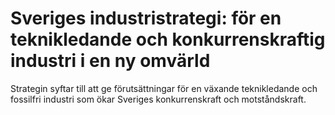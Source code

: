 # Sveriges industristrategi: för en teknikledande och konkurrenskraftig industri i en ny omvärld

Strategin syftar till att ge förutsättningar för en växande teknikledande och fossilfri industri som ökar Sveriges konkurrenskraft och motståndskraft.
